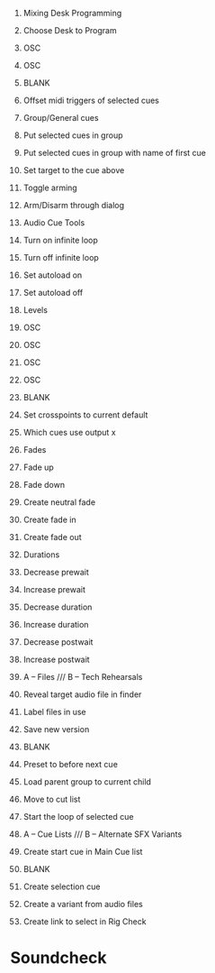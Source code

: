 1. Mixing Desk Programming
  1. Choose Desk to Program
  2. OSC
  3. OSC
  4. BLANK
  5. Offset midi triggers of selected cues

2. Group/General cues
  1. Put selected cues in group
  2. Put selected cues in group with name of first cue
  3. Set target to the cue above
  4. Toggle arming
  5. Arm/Disarm through dialog

3. Audio Cue Tools
  1. Turn on infinite loop
  2. Turn off infinite loop
  3. Set autoload on
  4. Set autoload off

4. Levels
  1. OSC
  2. OSC
  3. OSC
  4. OSC
  5. BLANK
  6. Set crosspoints to current default
  7. Which cues use output x

5. Fades
  1. Fade up
  2. Fade down
  3. Create neutral fade
  4. Create fade in
  5. Create fade out

6. Durations
  1. Decrease prewait
  2. Increase prewait
  3. Decrease duration
  4. Increase duration
  5. Decrease postwait
  6. Increase postwait

7. A – Files  ///  B – Tech Rehearsals
  1. Reveal target audio file in finder
  2. Label files in use
  3. Save new version
  4. BLANK
  5. Preset to before next cue
  6. Load parent group to current child
  7. Move to cut list
  8. Start the loop of selected cue

8. A – Cue Lists  ///  B – Alternate SFX Variants
  1. Create start cue in Main Cue list
  2. BLANK
  3. Create selection cue
  4. Create a variant from audio files
  5. Create link to select in Rig Check


# Soundcheck